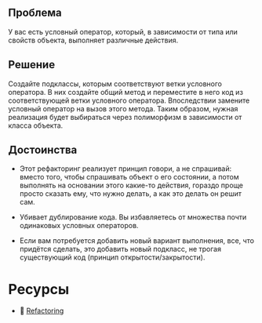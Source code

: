 ## Проблема
У вас есть условный оператор, который, в зависимости от типа или свойств объекта, выполняет различные действия.

## Решение
Создайте подклассы, которым соответствуют ветки условного оператора. В них создайте общий метод и переместите в него код из соответствующей ветки условного оператора. Впоследствии замените условный оператор на вызов этого метода. Таким образом, нужная реализация будет выбираться через полиморфизм в зависимости от класса объекта.

## Достоинства

- Этот рефакторинг реализует принцип говори, а не спрашивай: вместо того, чтобы спрашивать объект о его состоянии, а потом выполнять на основании этого какие-то действия, гораздо проще просто сказать ему, что нужно делать, а как это делать он решит сам.

- Убивает дублирование кода. Вы избавляетесь от множества почти одинаковых условных операторов.

- Если вам потребуется добавить новый вариант выполнения, все, что придётся сделать, это добавить новый подкласс, не трогая существующий код (принцип открытости/закрытости).

# Ресурсы
- 👀 [Refactoring](https://refactoring.guru/ru/replace-conditional-with-polymorphism)